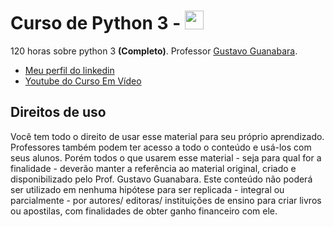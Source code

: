 # Curso de Python 3 - <img src="https://img.icons8.com/?size=48&id=13441&format=png" width="30" height="30px">
 120 horas sobre python 3 **(Completo)**. Professor [Gustavo Guanabara](https://github.com/gustavoguanabara).

* [Meu perfil do linkedin](https://www.linkedin.com/in/weslley-richard/)
* [Youtube do Curso Em Vídeo](https://www.youtube.com/cursoemvideo)
## Direitos de uso

Você tem todo o direito de usar esse material para seu próprio aprendizado. Professores também podem ter acesso a todo o conteúdo e usá-los com seus alunos. Porém todos o que usarem esse material - seja para qual for a finalidade - deverão manter a referência ao material original, criado e disponibilizado pelo Prof. Gustavo Guanabara. Este conteúdo não poderá ser utilizado em nenhuma hipótese para ser replicada - integral ou parcialmente - por autores/ editoras/ instituições de ensino para criar livros ou apostilas, com finalidades de obter ganho financeiro com ele.

